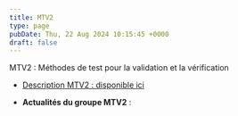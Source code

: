 ```yaml
---
title: MTV2
type: page
pubDate: Thu, 22 Aug 2024 10:15:45 +0000
draft: false
---
```


MTV2 : Méthodes de test pour la validation et la vérification

  * [Description MTV2 : disponible ici](https://gdr-gpl.cnrs.fr/?page_id=115)



  * **Actualités du groupe MTV2** :


